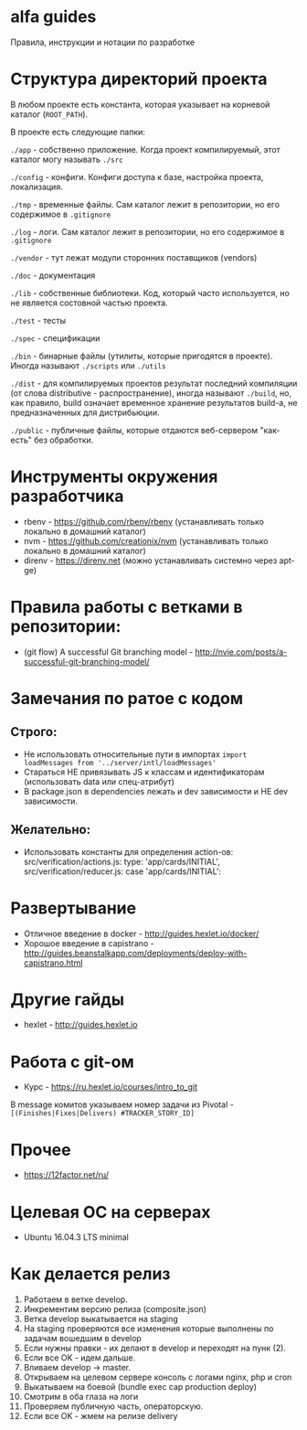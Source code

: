 # alfa guides
Правила, инструкции и нотации по разработке

# Структура директорий проекта

В любом проекте есть константа, которая указывает на корневой каталог (`ROOT_PATH`).

В проекте есть следующие папки:

`./app` - собственно приложение. Когда проект компилируемый, этот каталог могу называть `./src`

`./config` - конфиги. Конфиги доступа к базе, настройка проекта, локализация.

`./tmp` - временные файлы. Сам каталог лежит в репозитории, но его содержимое в `.gitignore`

`./log`  - логи.  Сам каталог лежит в репозитории, но его содержимое в `.gitignore`

`./vendor` - тут лежат модули сторонних поставщиков (vendors)

`./doc` - документация 

`./lib` - собственные библиотеки. Код, который часто используется, но не является состовной частью проекта.

`./test` - тесты

`./spec` - спецификации

`./bin` - бинарные файлы (утилиты, которые пригодятся в проекте). Иногда называют `./scripts` или `./utils`

`./dist` - для компилируемых проектов результат последний компиляции (от слова distributive - распространение), иногда называют `./build`, но, как правило, build означает временное хранение результатов build-а, не предназначенных для дистрибьюции.

`./public` - публичные файлы, которые отдаются веб-сервером "как-есть" без обработки. 

# Инструменты окружения разработчика

* rbenv - https://github.com/rbenv/rbenv (устанавливать только локально в домашний каталог)
* nvm - https://github.com/creationix/nvm (устанавливать только локально в домашний каталог)
* direnv - https://direnv.net (можно устанавливать системно через apt-ge)

# Правила работы с ветками в репозитории:

* (git flow) A successful Git branching model - http://nvie.com/posts/a-successful-git-branching-model/


# Замечания по ратое с кодом

## Строго:

* Не использовать относительные пути в импортах `import loadMessages from '../server/intl/loadMessages'`
* Стараться НЕ привязывать JS к классам и идентификаторам (использовать data или спец-атрибут)
* В package.json в dependencies лежать и dev зависимости и НЕ dev зависимости.

## Желательно:

*  Использовать константы для определения action-ов:
  src/verification/actions.js:    type: 'app/cards/INITIAL',
  src/verification/reducer.js:    case 'app/cards/INITIAL':


# Развертывание

* Отличное введение в docker - http://guides.hexlet.io/docker/
* Хорошое введение в capistrano - http://guides.beanstalkapp.com/deployments/deploy-with-capistrano.html


# Другие гайды

* hexlet - http://guides.hexlet.io


# Работа с git-ом

* Курс - https://ru.hexlet.io/courses/intro_to_git

В message комитов указываем номер задачи из Pivotal - `[(Finishes|Fixes|Delivers) #TRACKER_STORY_ID]`

# Прочее

* https://12factor.net/ru/

# Целевая ОС на серверах

* Ubuntu 16.04.3 LTS minimal


# Как делается релиз

1. Работаем в ветке develop.
2. Инкрементим версию релиза (composite.json)
3. Ветка develop выкатывается на staging
4. На staging проверяются все изменения которые выполнены по задачам вошедшим в develop
5. Если нужны правки - их делают в develop и переходят на пунк (2).
6. Если все OK - идем дальше.
7. Вливаем develop -> master.
8. Открываем на целевом сервере консоль с логами nginx, php и cron
9. Выкатываем на боевой (bundle exec cap production deploy)
10. Смотрим в оба глаза на логи
11. Проверяем публичную часть, операторскую.
12. Если все OK - жмем на релизе delivery
